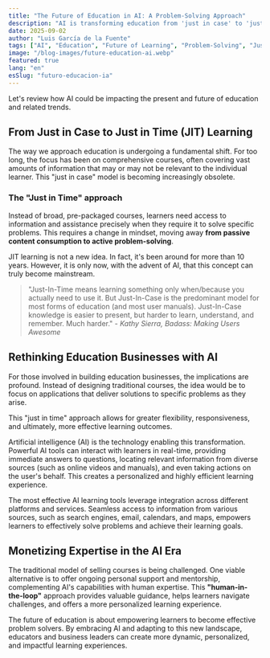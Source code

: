 ```yaml
---
title: "The Future of Education in AI: A Problem-Solving Approach"
description: "AI is transforming education from 'just in case' to 'just in time' learning. The shift towards problem-solving approaches and the future of personalized education with AI integration."
date: 2025-09-02
author: "Luis García de la Fuente"
tags: ["AI", "Education", "Future of Learning", "Problem-Solving", "Just in Time Learning", "Educational Technology", "Personalized Learning", "AI Integration"]
image: "/blog-images/future-education-ai.webp"
featured: true
lang: "en"
esSlug: "futuro-educacion-ia"
---
```

Let's review how AI could be impacting the present and future of education and related trends.

## From Just in Case to Just in Time (JIT) Learning

The way we approach education is undergoing a fundamental shift. For too long, the focus has been on comprehensive courses, often covering vast amounts of information that may or may not be relevant to the individual learner. This "just in case" model is becoming increasingly obsolete.

### The "Just in Time" approach

Instead of broad, pre-packaged courses, learners need access to information and assistance precisely when they require it to solve specific problems. This requires a change in mindset, moving away **from passive content consumption to active problem-solving**.

JIT learning is not a new idea. In fact, it's been around for more than 10 years. However, it is only now, with the advent of AI, that this concept can truly become mainstream. 

> "Just-In-Time means learning something only when/because you actually need to use it. But Just-In-Case is the predominant model for most forms of education (and most user manuals). Just-In-Case knowledge is easier to present, but harder to learn, understand, and remember. Much harder." - *Kathy Sierra, Badass: Making Users Awesome*


## Rethinking Education Businesses with AI

For those involved in building education businesses, the implications are profound. Instead of designing traditional courses, the idea would be to focus on applications that deliver solutions to specific problems as they arise. 

This "just in time" approach allows for greater flexibility, responsiveness, and ultimately, more effective learning outcomes.

Artificial intelligence (AI) is the technology enabling this transformation. Powerful AI tools can interact with learners in real-time, providing immediate answers to questions, locating relevant information from diverse sources (such as online videos and manuals), and even taking actions on the user's behalf. This creates a personalized and highly efficient learning experience.

The most effective AI learning tools leverage integration across different platforms and services. Seamless access to information from various sources, such as search engines, email, calendars, and maps, empowers learners to effectively solve problems and achieve their learning goals.

## Monetizing Expertise in the AI Era

The traditional model of selling courses is being challenged. One viable alternative is to offer ongoing personal support and mentorship, complementing AI's capabilities with human expertise. This **"human-in-the-loop"** approach provides valuable guidance, helps learners navigate challenges, and offers a more personalized learning experience.

The future of education is about empowering learners to become effective problem solvers. By embracing AI and adapting to this new landscape, educators and business leaders can create more dynamic, personalized, and impactful learning experiences.